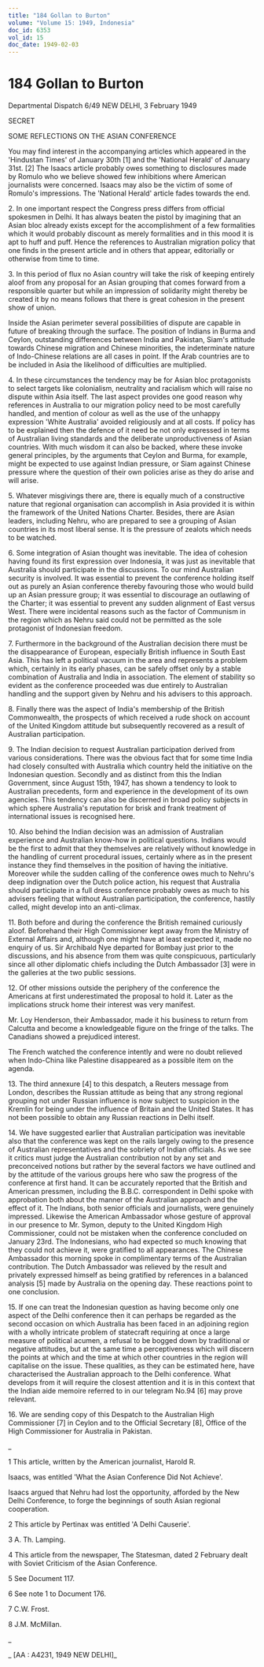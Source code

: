 ```yaml
---
title: "184 Gollan to Burton"
volume: "Volume 15: 1949, Indonesia"
doc_id: 6353
vol_id: 15
doc_date: 1949-02-03
---
```


# 184 Gollan to Burton

Departmental Dispatch 6/49 NEW DELHI, 3 February 1949

SECRET

SOME REFLECTIONS ON THE ASIAN CONFERENCE

You may find interest in the accompanying articles which appeared in the 'Hindustan Times' of January 30th [1] and the 'National Herald' of January 31st. [2] The Isaacs article probably owes something to disclosures made by Romulo who we believe showed few inhibitions where American journalists were concerned. Isaacs may also be the victim of some of Romulo's impressions. The 'National Herald' article fades towards the end.

2\. In one important respect the Congress press differs from official spokesmen in Delhi. It has always beaten the pistol by imagining that an Asian bloc already exists except for the accomplishment of a few formalities which it would probably discount as merely formalities and in this mood it is apt to huff and puff. Hence the references to Australian migration policy that one finds in the present article and in others that appear, editorially or otherwise from time to time.

3\. In this period of flux no Asian country will take the risk of keeping entirely aloof from any proposal for an Asian grouping that comes forward from a responsible quarter but while an impression of solidarity might thereby be created it by no means follows that there is great cohesion in the present show of union.

Inside the Asian perimeter several possibilities of dispute are capable in future of breaking through the surface. The position of Indians in Burma and Ceylon, outstanding differences between India and Pakistan, Siam's attitude towards Chinese migration and Chinese minorities, the indeterminate nature of Indo-Chinese relations are all cases in point. If the Arab countries are to be included in Asia the likelihood of difficulties are multiplied.

4\. In these circumstances the tendency may be for Asian bloc protagonists to select targets like colonialism, neutrality and racialism which will raise no dispute within Asia itself. The last aspect provides one good reason why references in Australia to our migration policy need to be most carefully handled, and mention of colour as well as the use of the unhappy expression 'White Australia' avoided religiously and at all costs. If policy has to be explained then the defence of it need be not only expressed in terms of Australian living standards and the deliberate unproductiveness of Asian countries. With much wisdom it can also be backed, where these invoke general principles, by the arguments that Ceylon and Burma, for example, might be expected to use against Indian pressure, or Siam against Chinese pressure where the question of their own policies arise as they do arise and will arise.

5\. Whatever misgivings there are, there is equally much of a constructive nature that regional organisation can accomplish in Asia provided it is within the framework of the United Nations Charter. Besides, there are Asian leaders, including Nehru, who are prepared to see a grouping of Asian countries in its most liberal sense. It is the pressure of zealots which needs to be watched.

6\. Some integration of Asian thought was inevitable. The idea of cohesion having found its first expression over Indonesia, it was just as inevitable that Australia should participate in the discussions. To our mind Australian security is involved. It was essential to prevent the conference holding itself out as purely an Asian conference thereby favouring those who would build up an Asian pressure group; it was essential to discourage an outlawing of the Charter; it was essential to prevent any sudden alignment of East versus West. There were incidental reasons such as the factor of Communism in the region which as Nehru said could not be permitted as the sole protagonist of Indonesian freedom.

7\. Furthermore in the background of the Australian decision there must be the disappearance of European, especially British influence in South East Asia. This has left a political vacuum in the area and represents a problem which, certainly in its early phases, can be safely offset only by a stable combination of Australia and India in association. The element of stability so evident as the conference proceeded was due entirely to Australian handling and the support given by Nehru and his advisers to this approach.

8\. Finally there was the aspect of India's membership of the British Commonwealth, the prospects of which received a rude shock on account of the United Kingdom attitude but subsequently recovered as a result of Australian participation.

9\. The Indian decision to request Australian participation derived from various considerations. There was the obvious fact that for some time India had closely consulted with Australia which country held the initiative on the Indonesian question. Secondly and as distinct from this the Indian Government, since August 15th, 1947, has shown a tendency to look to Australian precedents, form and experience in the development of its own agencies. This tendency can also be discerned in broad policy subjects in which sphere Australia's reputation for brisk and frank treatment of international issues is recognised here.

10\. Also behind the Indian decision was an admission of Australian experience and Australian know-how in political questions. Indians would be the first to admit that they themselves are relatively without knowledge in the handling of current procedural issues, certainly where as in the present instance they find themselves in the position of having the initiative. Moreover while the sudden calling of the conference owes much to Nehru's deep indignation over the Dutch police action, his request that Australia should participate in a full dress conference probably owes as much to his advisers feeling that without Australian participation, the conference, hastily called, might develop into an anti-climax.

11\. Both before and during the conference the British remained curiously aloof. Beforehand their High Commissioner kept away from the Ministry of External Affairs and, although one might have at least expected it, made no enquiry of us. Sir Archibald Nye departed for Bombay just prior to the discussions, and his absence from them was quite conspicuous, particularly since all other diplomatic chiefs including the Dutch Ambassador [3] were in the galleries at the two public sessions.

12\. Of other missions outside the periphery of the conference the Americans at first underestimated the proposal to hold it. Later as the implications struck home their interest was very manifest.

Mr. Loy Henderson, their Ambassador, made it his business to return from Calcutta and become a knowledgeable figure on the fringe of the talks. The Canadians showed a prejudiced interest.

The French watched the conference intently and were no doubt relieved when Indo-China like Palestine disappeared as a possible item on the agenda.

13\. The third annexure [4] to this despatch, a Reuters message from London, describes the Russian attitude as being that any strong regional grouping not under Russian influence is now subject to suspicion in the Kremlin for being under the influence of Britain and the United States. It has not been possible to obtain any Russian reactions in Delhi itself.

14\. We have suggested earlier that Australian participation was inevitable also that the conference was kept on the rails largely owing to the presence of Australian representatives and the sobriety of Indian officials. As we see it critics must judge the Australian contribution not by any set and preconceived notions but rather by the several factors we have outlined and by the attitude of the various groups here who saw the progress of the conference at first hand. It can be accurately reported that the British and American pressmen, including the B.B.C. correspondent in Delhi spoke with approbation both about the manner of the Australian approach and the effect of it. The Indians, both senior officials and journalists, were genuinely impressed. Likewise the American Ambassador whose gesture of approval in our presence to Mr. Symon, deputy to the United Kingdom High Commissioner, could not be mistaken when the conference concluded on January 23rd. The Indonesians, who had expected so much knowing that they could not achieve it, were gratified to all appearances. The Chinese Ambassador this morning spoke in complimentary terms of the Australian contribution. The Dutch Ambassador was relieved by the result and privately expressed himself as being gratified by references in a balanced analysis [5] made by Australia on the opening day. These reactions point to one conclusion.

15\. If one can treat the Indonesian question as having become only one aspect of the Delhi conference then it can perhaps be regarded as the second occasion on which Australia has been faced in an adjoining region with a wholly intricate problem of statecraft requiring at once a large measure of political acumen, a refusal to be bogged down by traditional or negative attitudes, but at the same time a perceptiveness which will discern the points at which and the time at which other countries in the region will capitalise on the issue. These qualities, as they can be estimated here, have characterised the Australian approach to the Delhi conference. What develops from it will require the closest attention and it is in this context that the Indian aide memoire referred to in our telegram No.94 [6] may prove relevant.

16\. We are sending copy of this Despatch to the Australian High Commissioner [7] in Ceylon and to the Official Secretary [8], Office of the High Commissioner for Australia in Pakistan.

_

1 This article, written by the American journalist, Harold R.

Isaacs, was entitled 'What the Asian Conference Did Not Achieve'.

Isaacs argued that Nehru had lost the opportunity, afforded by the New Delhi Conference, to forge the beginnings of south Asian regional cooperation.

2 This article by Pertinax was entitled 'A Delhi Causerie'.

3 A. Th. Lamping.

4 This article from the newspaper, The Statesman, dated 2 February dealt with Soviet Criticism of the Asian Conference.

5 See Document 117.

6 See note 1 to Document 176.

7 C.W. Frost.

8 J.M. McMillan.

_

_ [AA : A4231, 1949 NEW DELHI]_
